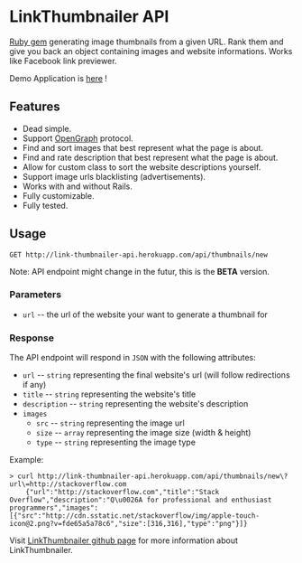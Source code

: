 # LinkThumbnailer API

[Ruby gem](https://github.com/gottfrois/link_thumbnailer) generating image thumbnails from a given URL. Rank them and give you back an object containing images and website informations. Works like Facebook link previewer.

Demo Application is [here](http://link-thumbnailer-demo.herokuapp.com/) !

## Features

- Dead simple.
- Support [OpenGraph](http://ogp.me/) protocol.
- Find and sort images that best represent what the page is about.
- Find and rate description that best represent what the page is about.
- Allow for custom class to sort the website descriptions yourself.
- Support image urls blacklisting (advertisements).
- Works with and without Rails.
- Fully customizable.
- Fully tested.

## Usage

`GET http://link-thumbnailer-api.herokuapp.com/api/thumbnails/new`

Note: API endpoint might change in the futur, this is the **BETA** version.

### Parameters

* `url` -- the url of the website your want to generate a thumbnail for

### Response

The API endpoint will respond in `JSON` with the following attributes:

* `url` -- `string` representing the final website's url (will follow redirections if any)
* `title` -- `string` representing the website's title
* `description` -- `string` representing the website's description
* `images`
	* `src` -- `string` representing the image url
	* `size` -- `array` representing the image size (width & height)
	* `type` -- `string` representing the image type


Example:

```
> curl http://link-thumbnailer-api.herokuapp.com/api/thumbnails/new\?url\=http://stackoverflow.com
	{"url":"http://stackoverflow.com","title":"Stack Overflow","description":"Q\u0026A for professional and enthusiast programmers","images":[{"src":"http://cdn.sstatic.net/stackoverflow/img/apple-touch-icon@2.png?v=fde65a5a78c6","size":[316,316],"type":"png"}]}
```

Visit [LinkThumbnailer github page](https://github.com/gottfrois/link_thumbnailer) for more information about LinkThumbnailer.